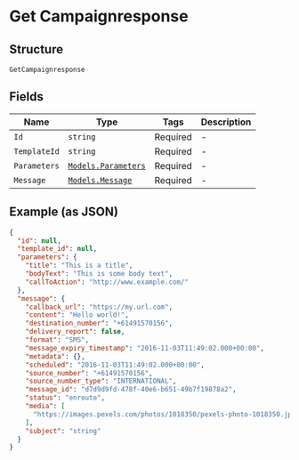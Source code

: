 
# Get Campaignresponse

## Structure

`GetCampaignresponse`

## Fields

| Name | Type | Tags | Description |
|  --- | --- | --- | --- |
| `Id` | `string` | Required | - |
| `TemplateId` | `string` | Required | - |
| `Parameters` | [`Models.Parameters`](../../doc/models/parameters.md) | Required | - |
| `Message` | [`Models.Message`](../../doc/models/message.md) | Required | - |

## Example (as JSON)

```json
{
  "id": null,
  "template_id": null,
  "parameters": {
    "title": "This is a title",
    "bodyText": "This is some body text",
    "callToAction": "http://www.example.com/"
  },
  "message": {
    "callback_url": "https://my.url.com",
    "content": "Hello world!",
    "destination_number": "+61491570156",
    "delivery_report": false,
    "format": "SMS",
    "message_expiry_timestamp": "2016-11-03T11:49:02.000+00:00",
    "metadata": {},
    "scheduled": "2016-11-03T11:49:02.000+00:00",
    "source_number": "+61491570156",
    "source_number_type": "INTERNATIONAL",
    "message_id": "d7d9d9fd-478f-40e6-b651-49b7f19878a2",
    "status": "enroute",
    "media": [
      "https://images.pexels.com/photos/1018350/pexels-photo-1018350.jpeg?cs=srgb&dl=architecture-buildings-city-1018350.jpg"
    ],
    "subject": "string"
  }
}
```

